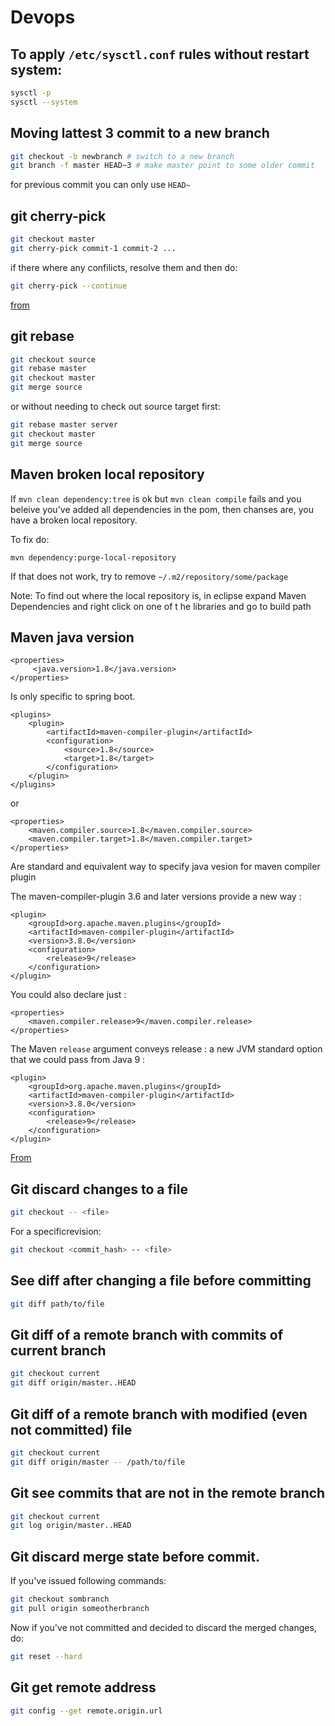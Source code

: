 # Devops

## To apply `/etc/sysctl.conf` rules without restart system:

```bash
sysctl -p
sysctl --system
```
## Moving lattest 3 commit to a new branch

```bash
git checkout -b newbranch # switch to a new branch
git branch -f master HEAD~3 # make master point to some older commit
```
for previous commit you can only use `HEAD~`

## git cherry-pick

```bash
git checkout master
git cherry-pick commit-1 commit-2 ...
```
if there where any confilicts, resolve them and then do:
```bash
git cherry-pick --continue
```
[from](https://www.previousnext.com.au/blog/intro-cherry-picking-git)

## git rebase

```bash
git checkout source
git rebase master
git checkout master
git merge source
```
or without needing to check out source target first:
```bash
git rebase master server
git checkout master
git merge source
```

## Maven broken local repository

If `mvn clean dependency:tree` is ok but `mvn clean compile` fails and you beleive you've added all dependencies in the pom,
then chanses are, you have a broken local repository. 

To fix do:

`mvn dependency:purge-local-repository`

If that does not work, try to remove `~/.m2/repository/some/package`

Note: To find out where the local repository is, in eclipse expand Maven Dependencies and right click on one of t
he libraries and go to build path

## Maven java version

```
<properties>
     <java.version>1.8</java.version>
</properties>
```
Is only specific to spring boot.

```
<plugins>
    <plugin>    
        <artifactId>maven-compiler-plugin</artifactId>
        <configuration>
            <source>1.8</source>
            <target>1.8</target>
        </configuration>
    </plugin>
</plugins>
```
or
```
<properties>
    <maven.compiler.source>1.8</maven.compiler.source>
    <maven.compiler.target>1.8</maven.compiler.target>
</properties>
```
Are standard and equivalent way to specify java vesion for maven compiler plugin

The maven-compiler-plugin 3.6 and later versions provide a new way :
```
<plugin>
    <groupId>org.apache.maven.plugins</groupId>
    <artifactId>maven-compiler-plugin</artifactId>
    <version>3.8.0</version>
    <configuration>
        <release>9</release>
    </configuration>
</plugin>
```
You could also declare just :
```
<properties>
    <maven.compiler.release>9</maven.compiler.release>
</properties>
```
The Maven `release` argument conveys  release : a new JVM standard option that we could pass from Java 9 :
```
<plugin>
    <groupId>org.apache.maven.plugins</groupId>
    <artifactId>maven-compiler-plugin</artifactId>
    <version>3.8.0</version>
    <configuration>
        <release>9</release>
    </configuration>
</plugin>
```
[From](https://stackoverflow.com/a/38883073/2556354)

## Git discard changes to a file

```bash
git checkout -- <file>
```
For a specificrevision:
```bash
git checkout <commit_hash> -- <file>
```

## See diff after changing a file before committing

```bash
git diff path/to/file
```
## Git diff of a remote branch with commits of current branch
```bash
git checkout current
git diff origin/master..HEAD
```

## Git diff of a remote branch with modified (even not committed) file
```bash
git checkout current
git diff origin/master -- /path/to/file
```
## Git see commits that are not in the remote branch
```bash
git checkout current
git log origin/master..HEAD
```
## Git discard merge state before commit.
If you've issued following commands:
```bash
git checkout sombranch
git pull origin someotherbranch
```
Now if you've not committed and decided to discard the merged changes, do:
```bash
git reset --hard
```
## Git get remote address
```bash
git config --get remote.origin.url
```
